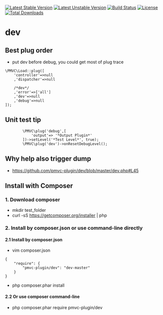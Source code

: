 [![Latest Stable Version](https://poser.pugx.org/pmvc-plugin/dev/v/stable)](https://packagist.org/packages/pmvc-plugin/dev) 
[![Latest Unstable Version](https://poser.pugx.org/pmvc-plugin/dev/v/unstable)](https://packagist.org/packages/pmvc-plugin/dev) 
[![Build Status](https://travis-ci.org/pmvc-plugin/dev.svg?branch=master)](https://travis-ci.org/pmvc-plugin/dev)
[![License](https://poser.pugx.org/pmvc-plugin/dev/license)](https://packagist.org/packages/pmvc-plugin/dev)
[![Total Downloads](https://poser.pugx.org/pmvc-plugin/dev/downloads)](https://packagist.org/packages/pmvc-plugin/dev) 

dev
===============

## Best plug order
   * put dev before debug, you could get most of plug trace
```
\PMVC\Load::plug([
    'controller'=>null
    ,'dispatcher'=>null

    /*dev*/
    ,'error'=>['all']
    ,'dev'=>null
    ,'debug'=>null
]);
```

## Unit test tip
```
        \PMVC\plug('debug',[
            'output'=> '*Output Plugin*'
        ])->setLevel('*Test Level*', true);
        \PMVC\plug('dev')->onResetDebugLevel();
```

## Why help also trigger dump
* https://github.com/pmvc-plugin/dev/blob/master/dev.php#L45

## Install with Composer
### 1. Download composer
   * mkdir test_folder
   * curl -sS https://getcomposer.org/installer | php

### 2. Install by composer.json or use command-line directly
#### 2.1 Install by composer.json
   * vim composer.json
```
{
    "require": {
        "pmvc-plugin/dev": "dev-master"
    }
}
```
   * php composer.phar install

#### 2.2 Or use composer command-line
   * php composer.phar require pmvc-plugin/dev

